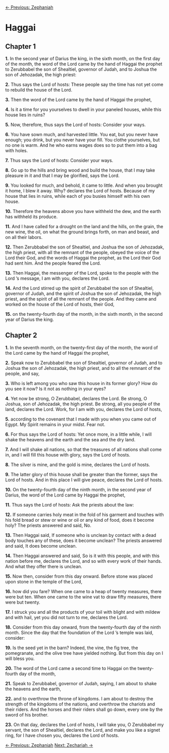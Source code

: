 [← Previous: Zephaniah](./36_Zephaniah.md)

# Haggai <!-- Start Verse Index: 22841 -->

## Chapter 1

**1.** In the second year of Darius the king, in the sixth month, on the first day of the month, the word of the Lord came by the hand of Haggai the prophet to Zerubbabel the son of Shealtiel, governor of Judah, and to Joshua the son of Jehozadak, the high priest: <!-- Index: 22841 -->

**2.** Thus says the Lord of hosts: These people say the time has not yet come to rebuild the house of the Lord. <!-- Index: 22842 -->

**3.** Then the word of the Lord came by the hand of Haggai the prophet, <!-- Index: 22843 -->

**4.** Is it a time for you yourselves to dwell in your paneled houses, while this house lies in ruins? <!-- Index: 22844 -->

**5.** Now, therefore, thus says the Lord of hosts: Consider your ways. <!-- Index: 22845 -->

**6.** You have sown much, and harvested little. You eat, but you never have enough; you drink, but you never have your fill. You clothe yourselves, but no one is warm. And he who earns wages does so to put them into a bag with holes. <!-- Index: 22846 -->

**7.** Thus says the Lord of hosts: Consider your ways. <!-- Index: 22847 -->

**8.** Go up to the hills and bring wood and build the house, that I may take pleasure in it and that I may be glorified, says the Lord. <!-- Index: 22848 -->

**9.** You looked for much, and behold, it came to little. And when you brought it home, I blew it away. Why? declares the Lord of hosts. Because of my house that lies in ruins, while each of you busies himself with his own house. <!-- Index: 22849 -->

**10.** Therefore the heavens above you have withheld the dew, and the earth has withheld its produce. <!-- Index: 22850 -->

**11.** And I have called for a drought on the land and the hills, on the grain, the new wine, the oil, on what the ground brings forth, on man and beast, and on all their labors. <!-- Index: 22851 -->

**12.** Then Zerubbabel the son of Shealtiel, and Joshua the son of Jehozadak, the high priest, with all the remnant of the people, obeyed the voice of the Lord their God, and the words of Haggai the prophet, as the Lord their God had sent him. And the people feared the Lord. <!-- Index: 22852 -->

**13.** Then Haggai, the messenger of the Lord, spoke to the people with the Lord ’s message, I am with you, declares the Lord. <!-- Index: 22853 -->

**14.** And the Lord stirred up the spirit of Zerubbabel the son of Shealtiel, governor of Judah, and the spirit of Joshua the son of Jehozadak, the high priest, and the spirit of all the remnant of the people. And they came and worked on the house of the Lord of hosts, their God, <!-- Index: 22854 -->

**15.** on the twenty-fourth day of the month, in the sixth month, in the second year of Darius the king. <!-- Index: 22855 -->

## Chapter 2

**1.** In the seventh month, on the twenty-first day of the month, the word of the Lord came by the hand of Haggai the prophet, <!-- Index: 22856 -->

**2.** Speak now to Zerubbabel the son of Shealtiel, governor of Judah, and to Joshua the son of Jehozadak, the high priest, and to all the remnant of the people, and say, <!-- Index: 22857 -->

**3.** Who is left among you who saw this house in its former glory? How do you see it now? Is it not as nothing in your eyes? <!-- Index: 22858 -->

**4.** Yet now be strong, O Zerubbabel, declares the Lord. Be strong, O Joshua, son of Jehozadak, the high priest. Be strong, all you people of the land, declares the Lord. Work, for I am with you, declares the Lord of hosts, <!-- Index: 22859 -->

**5.** according to the covenant that I made with you when you came out of Egypt. My Spirit remains in your midst. Fear not. <!-- Index: 22860 -->

**6.** For thus says the Lord of hosts: Yet once more, in a little while, I will shake the heavens and the earth and the sea and the dry land. <!-- Index: 22861 -->

**7.** And I will shake all nations, so that the treasures of all nations shall come in, and I will fill this house with glory, says the Lord of hosts. <!-- Index: 22862 -->

**8.** The silver is mine, and the gold is mine, declares the Lord of hosts. <!-- Index: 22863 -->

**9.** The latter glory of this house shall be greater than the former, says the Lord of hosts. And in this place I will give peace, declares the Lord of hosts. <!-- Index: 22864 -->

**10.** On the twenty-fourth day of the ninth month, in the second year of Darius, the word of the Lord came by Haggai the prophet, <!-- Index: 22865 -->

**11.** Thus says the Lord of hosts: Ask the priests about the law: <!-- Index: 22866 -->

**12.** If someone carries holy meat in the fold of his garment and touches with his fold bread or stew or wine or oil or any kind of food, does it become holy? The priests answered and said, No. <!-- Index: 22867 -->

**13.** Then Haggai said, If someone who is unclean by contact with a dead body touches any of these, does it become unclean? The priests answered and said, It does become unclean. <!-- Index: 22868 -->

**14.** Then Haggai answered and said, So is it with this people, and with this nation before me, declares the Lord, and so with every work of their hands. And what they offer there is unclean. <!-- Index: 22869 -->

**15.** Now then, consider from this day onward. Before stone was placed upon stone in the temple of the Lord, <!-- Index: 22870 -->

**16.** how did you fare? When one came to a heap of twenty measures, there were but ten. When one came to the wine vat to draw fifty measures, there were but twenty. <!-- Index: 22871 -->

**17.** I struck you and all the products of your toil with blight and with mildew and with hail, yet you did not turn to me, declares the Lord. <!-- Index: 22872 -->

**18.** Consider from this day onward, from the twenty-fourth day of the ninth month. Since the day that the foundation of the Lord ’s temple was laid, consider: <!-- Index: 22873 -->

**19.** Is the seed yet in the barn? Indeed, the vine, the fig tree, the pomegranate, and the olive tree have yielded nothing. But from this day on I will bless you. <!-- Index: 22874 -->

**20.** The word of the Lord came a second time to Haggai on the twenty-fourth day of the month, <!-- Index: 22875 -->

**21.** Speak to Zerubbabel, governor of Judah, saying, I am about to shake the heavens and the earth, <!-- Index: 22876 -->

**22.** and to overthrow the throne of kingdoms. I am about to destroy the strength of the kingdoms of the nations, and overthrow the chariots and their riders. And the horses and their riders shall go down, every one by the sword of his brother. <!-- Index: 22877 -->

**23.** On that day, declares the Lord of hosts, I will take you, O Zerubbabel my servant, the son of Shealtiel, declares the Lord, and make you like a signet ring, for I have chosen you, declares the Lord of hosts. <!-- Index: 22878 -->


[← Previous: Zephaniah](./36_Zephaniah.md)
[Next: Zechariah →](./38_Zechariah.md)
